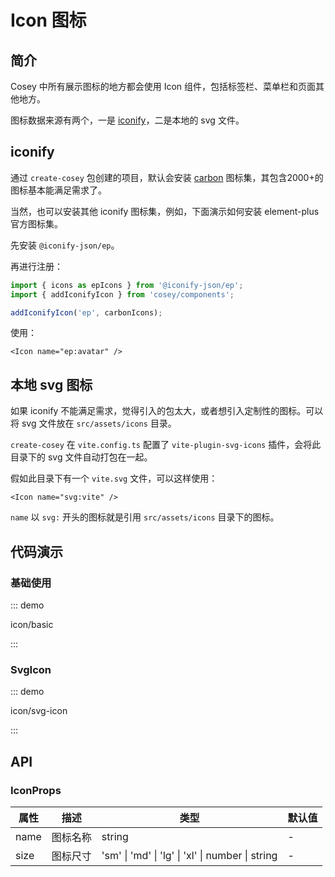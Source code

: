 # Icon 图标

## 简介

Cosey 中所有展示图标的地方都会使用 Icon 组件，包括标签栏、菜单栏和页面其他地方。

图标数据来源有两个，一是 [iconify](https://github.com/iconify/iconify)，二是本地的 svg 文件。

## iconify

通过 `create-cosey` 包创建的项目，默认会安装 [carbon](https://icones.js.org/collection/carbon) 图标集，其包含2000+的图标基本能满足需求了。

当然，也可以安装其他 iconify 图标集，例如，下面演示如何安装 element-plus 官方图标集。

先安装 `@iconify-json/ep`。

再进行注册：

```ts
import { icons as epIcons } from '@iconify-json/ep';
import { addIconifyIcon } from 'cosey/components';

addIconifyIcon('ep', carbonIcons);
```

使用：

```tsx
<Icon name="ep:avatar" />
```

## 本地 svg 图标

如果 iconify 不能满足需求，觉得引入的包太大，或者想引入定制性的图标。可以将 svg 文件放在 `src/assets/icons` 目录。

`create-cosey` 在 `vite.config.ts` 配置了 `vite-plugin-svg-icons` 插件，会将此目录下的 svg 文件自动打包在一起。

假如此目录下有一个 `vite.svg` 文件，可以这样使用：

```tsx
<Icon name="svg:vite" />
```

`name` 以 `svg:` 开头的图标就是引用 `src/assets/icons` 目录下的图标。

## 代码演示

### 基础使用

::: demo

icon/basic

:::

### SvgIcon

::: demo

icon/svg-icon

:::

## API

### IconProps

| 属性 | 描述     | 类型                                             | 默认值 |
| ---- | -------- | ------------------------------------------------ | ------ |
| name | 图标名称 | string                                           | -      |
| size | 图标尺寸 | 'sm' \| 'md' \| 'lg' \| 'xl' \| number \| string | -      |
